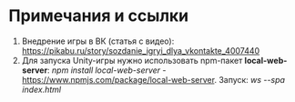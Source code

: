 # Примечания и ссылки

1. Внедрение игры в ВК (статья с видео): https://pikabu.ru/story/sozdanie_igryi_dlya_vkontakte_4007440
2. Для запуска Unity-игры нужно использовать npm-пакет **local-web-server**: *npm install local-web-server* - https://www.npmjs.com/package/local-web-server. Запуск: *ws --spa index.html*